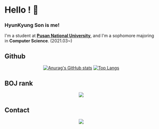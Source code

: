 # Hello ! 🥰
<h3>HyunKyung Son is me!<br></h3>

I'm a student at <b><a href="https://www.pusan.ac.kr/kor/Main.do">Pusan National University</a></b>, and I'm a sophomore majoring in <b>Computer Science</b>.
(2021.03~)
## Github
<div align = "center">
  
  [![Anurag's GitHub stats](https://github-readme-stats.vercel.app/api?username=shkisme&count_private=true&theme=material-palenight)](https://github.com/anuraghazra/github-readme-stats) 
  [![Top Langs](https://github-readme-stats.vercel.app/api/top-langs/?username=shkisme&layout=compact&theme=material-palenight&langs_count=4&count_private=true)](https://github.com/anuraghazra/github-readme-stats)
  </div>
  
## BOJ rank
<div align = "center">
  <img align="center" src="http://mazassumnida.wtf/api/v2/generate_badge?boj=shk010130">
</div>


## Contact
<p align="center">
<img src="https://img.shields.io/badge/shkisme0130@gmail.com-EA4335?style=flat-square&logoGmail&logoColor=white" ></a>
